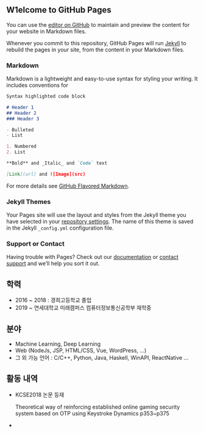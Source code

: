 ## W1elcome to GitHub Pages

You can use the [editor on GitHub](https://github.com/carina1754/JungSu-An/edit/gh-pages/index.md) to maintain and preview the content for your website in Markdown files.

Whenever you commit to this repository, GitHub Pages will run [Jekyll](https://jekyllrb.com/) to rebuild the pages in your site, from the content in your Markdown files.

### Markdown

Markdown is a lightweight and easy-to-use syntax for styling your writing. It includes conventions for

```markdown
Syntax highlighted code block

# Header 1
## Header 2
### Header 3

- Bulleted
- List

1. Numbered
2. List

**Bold** and _Italic_ and `Code` text

[Link](url) and ![Image](src)
```

For more details see [GitHub Flavored Markdown](https://guides.github.com/features/mastering-markdown/).

### Jekyll Themes

Your Pages site will use the layout and styles from the Jekyll theme you have selected in your [repository settings](https://github.com/carina1754/JungSu-An/settings). The name of this theme is saved in the Jekyll `_config.yml` configuration file.

### Support or Contact

Having trouble with Pages? Check out our [documentation](https://docs.github.com/categories/github-pages-basics/) or [contact support](https://support.github.com/contact) and we’ll help you sort it out.
 
## 학력

 - 2016 ~ 2018 : 경희고등학교 졸업
 - 2019 ~ 연세대학교 미래캠퍼스 컴퓨터정보통신공학부 재학중

## 분야

 - Machine Learning, Deep Learning
 - Web (NodeJs, JSP, HTML/CSS, Vue, WordPress, ...)
 - 그 외 가능 언어 : C/C++, Python, Java, Haskell, WinAPI, ReactNative ...

## 활동 내역
 - KCSE2018 논문 등재
 
   Theoretical way of reinforcing established online gaming security system based on OTP using Keystroke Dynamics p353~p375 
 - 